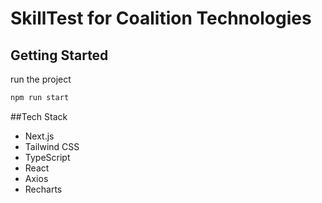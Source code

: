 # SkillTest for Coalition Technologies

## Getting Started

run the project

```bash
npm run start
```

##Tech Stack

- Next.js
- Tailwind CSS
- TypeScript
- React
- Axios
- Recharts
